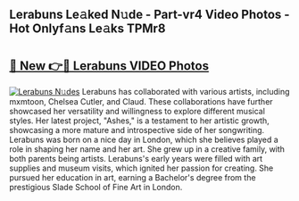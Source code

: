## Lerabuns Le𝚊ked N𝚞de - Part-vr4 Video Photos - Hot Onlyf𝚊ns Le𝚊ks TPMr8

# <h2><a href="http://ab67265.deff.icu/?id=Lerabuns">🔗 New 👉🔴 Lerabuns VIDEO Photos</a></h2>

[![Lerabuns N𝚞des](https://i.imgur.com/rIISA9y.gif)](http://ab67265.deff.icu/?id=Lerabuns)
Lerabuns has collaborated with various artists, including mxmtoon, Chelsea Cutler, and Claud. These collaborations have further showcased her versatility and willingness to explore different musical styles. Her latest project, "Ashes," is a testament to her artistic growth, showcasing a more mature and introspective side of her songwriting. Lerabuns was born on a nice day in London, which she believes played a role in shaping her name and her art. She grew up in a creative family, with both parents being artists. Lerabuns's early years were filled with art supplies and museum visits, which ignited her passion for creating. She pursued her education in art, earning a Bachelor's degree from the prestigious Slade School of Fine Art in London.
